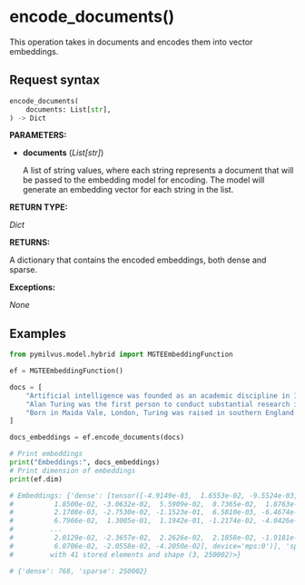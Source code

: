 # encode_documents()

This operation takes in documents and encodes them into vector embeddings.

## Request syntax

```python
encode_documents(
    documents: List[str], 
) -> Dict
```

**PARAMETERS:**

- **documents** (*List[str]*)

    A list of string values, where each string represents a document that will be passed to the embedding model for encoding. The model will generate an embedding vector for each string in the list.

**RETURN TYPE:**

*Dict*

**RETURNS:**

A dictionary that contains the encoded embeddings, both dense and sparse.

**Exceptions:**

*None*

## Examples

```python
from pymilvus.model.hybrid import MGTEEmbeddingFunction

ef = MGTEEmbeddingFunction()

docs = [
    "Artificial intelligence was founded as an academic discipline in 1956.",
    "Alan Turing was the first person to conduct substantial research in AI.",
    "Born in Maida Vale, London, Turing was raised in southern England.",
]

docs_embeddings = ef.encode_documents(docs)

# Print embeddings
print("Embeddings:", docs_embeddings)
# Print dimension of embeddings
print(ef.dim)

# Embeddings: {'dense': [tensor([-4.9149e-03,  1.6553e-02, -9.5524e-03, -2.1800e-02,  1.2075e-02,
#          1.8500e-02, -3.0632e-02,  5.5909e-02,  8.7365e-02,  1.8763e-02,
#          2.1708e-03, -2.7530e-02, -1.1523e-01,  6.5810e-03, -6.4674e-02,
#          6.7966e-02,  1.3005e-01,  1.1942e-01, -1.2174e-02, -4.0426e-02,
#         ...
#          2.0129e-02, -2.3657e-02,  2.2626e-02,  2.1858e-02, -1.9181e-02,
#          6.0706e-02, -2.0558e-02, -4.2050e-02], device='mps:0')], 'sparse': <Compressed Sparse Row sparse array of dtype 'float64'
#         with 41 stored elements and shape (3, 250002)>}

# {'dense': 768, 'sparse': 250002}
```

